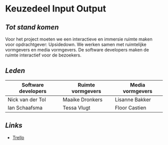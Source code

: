 # Keuzedeel Input Output

## *Tot stand komen*


Voor het project moeten we een interactieve en immersie ruimte maken voor opdrachtgever: Upsidedown. We werken samen met ruimtelijke vormgevers en media vormgevers. De software developers maken de ruimte interactief voor de bezoekers.


## *Leden*
 Software developers | Ruimte vormgevers | Media vormgevers 
---------------------|-------------------|------------------
 Nick van der Tol    | Maaike Dronkers   | Lisanne Bakker   
 Ian Schaafsma       | Tessa Vlugt       | Floor Castien    



## *Links*
* [Trello](https://trello.com/b/U4mQTR3O/radicale-speeltuin)